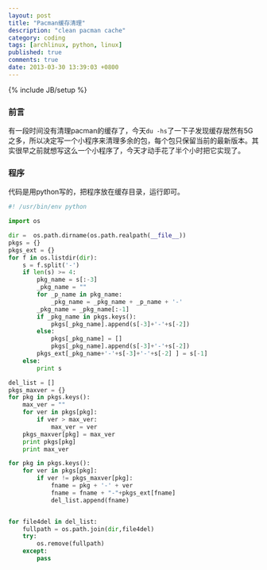 ```yaml
---
layout: post
title: "Pacman缓存清理"
description: "clean pacman cache"
category: coding
tags: [archlinux, python, linux]
published: true
comments: true
date: 2013-03-30 13:39:03 +0800
---
```

{% include JB/setup %}

### 前言
有一段时间没有清理pacman的缓存了，今天`du -hs`了一下子发现缓存居然有5G之多，所以决定写一个小程序来清理多余的包，每个包只保留当前的最新版本。其实很早之前就想写这么一个小程序了，今天才动手花了半个小时把它实现了。

### 程序
代码是用python写的，把程序放在缓存目录，运行即可。

<!--more-->

```python
#! /usr/bin/env python

import os

dir =  os.path.dirname(os.path.realpath(__file__))
pkgs = {}
pkgs_ext = {}
for f in os.listdir(dir):
    s = f.split('-')
    if len(s) >= 4:
        pkg_name = s[:-3]
        _pkg_name = ""
        for _p_name in pkg_name:
            _pkg_name = _pkg_name + _p_name + '-'
        _pkg_name = _pkg_name[:-1]
        if _pkg_name in pkgs.keys():
            pkgs[_pkg_name].append(s[-3]+'-'+s[-2])
        else:
            pkgs[_pkg_name] = []
            pkgs[_pkg_name].append(s[-3]+'-'+s[-2])
        pkgs_ext[_pkg_name+'-'+s[-3]+'-'+s[-2] ] = s[-1]
    else:
        print s

del_list = []
pkgs_maxver = {}
for pkg in pkgs.keys():
    max_ver = ""
    for ver in pkgs[pkg]:
        if ver > max_ver:
            max_ver = ver
    pkgs_maxver[pkg] = max_ver 
    print pkgs[pkg]
    print max_ver

for pkg in pkgs.keys():
    for ver in pkgs[pkg]:
        if ver != pkgs_maxver[pkg]:
            fname = pkg + '-' + ver
            fname = fname + "-"+pkgs_ext[fname]
            del_list.append(fname)


for file4del in del_list:
    fullpath = os.path.join(dir,file4del)
    try:
        os.remove(fullpath)
    except:
        pass
```

